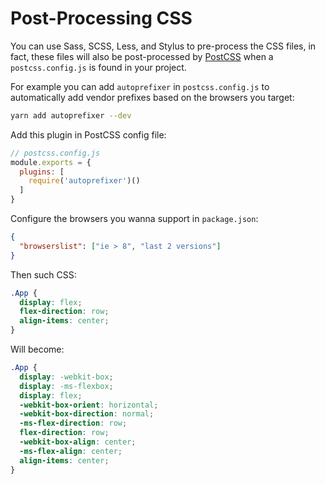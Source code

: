 # Post-Processing CSS

You can use Sass, SCSS, Less, and Stylus to pre-process the CSS files, in fact, these files will also be post-processed by [PostCSS](https://github.com/postcss/postcss) when a `postcss.config.js` is found in your project.

For example you can add `autoprefixer` in `postcss.config.js` to automatically add vendor prefixes based on the browsers you target:

```bash
yarn add autoprefixer --dev
```

Add this plugin in PostCSS config file:

```js
// postcss.config.js
module.exports = {
  plugins: [
    require('autoprefixer')()
  ]
}
```

Configure the browsers you wanna support in `package.json`:

```json
{
  "browserslist": ["ie > 8", "last 2 versions"]
}
```

Then such CSS:

```css
.App {
  display: flex;
  flex-direction: row;
  align-items: center;
}
```

Will become:

```css
.App {
  display: -webkit-box;
  display: -ms-flexbox;
  display: flex;
  -webkit-box-orient: horizontal;
  -webkit-box-direction: normal;
  -ms-flex-direction: row;
  flex-direction: row;
  -webkit-box-align: center;
  -ms-flex-align: center;
  align-items: center;
}
```

